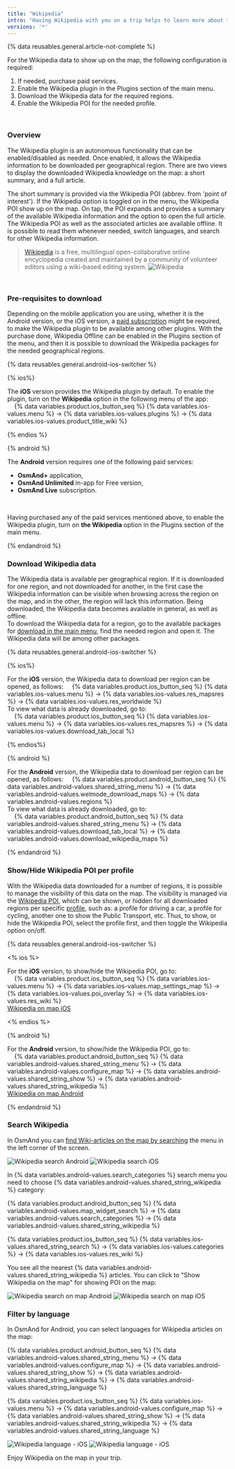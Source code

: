 ```yaml
---
title: "Wikipedia"
intro: "Having Wikipedia with you on a trip helps to learn more about the places you are visiting. It is available offline, and shows the Wikipedia articles in relation to the points of interest directly on the map."
versions: '*'
---
```

{% data reusables.general.article-not-complete %}


For the Wikipedia data to show up on the map, the following configuration is required: 

<ol>
	<li>If needed, purchase paid services.</li>
	<li>Enable the Wikipedia plugin in the Plugins section of the main menu.</li> 
	<li>Download the Wikipedia data for the required regions.</li>
	<li>Enable the Wikipedia POI for the needed profile.</li>
</ol>
</br>

### Overview 

The Wikipedia plugin is an autonomous functionality that can be enabled/disabled as needed. Once enabled, it allows the Wikipedia information to be downloaded per geographical region. There are two views to display the downloaded Wikipedia knowledge on the map: a short summary, and a full article. 

The short summary is provided via the Wikipedia POI (abbrev. from 'point of interest'). If the Wikipedia option is toggled on in the menu, the Wikipedia POI show up on the map. On tap, the POI expands and provides a summary of the available Wikipedia information and the option to open the full article. The Wikipedia POI as well as the associated articles are available offline. It is possible to read them whenever needed, switch languages, and search for other Wikipedia information. 


> [Wikipedia](https://en.wikipedia.org/wiki/Wikipedia) is a free, multilingual open-collaborative online encyclopedia created and maintained by a community of volunteer editors using a wiki-based editing system. ![Wikipedia](/assets/images/map/map-wikipedia.png)
</br>




### Pre-requisites to download
Depending on the mobile application you are using, whether it is the Android version, or the iOS version, a [paid subscription](/osmand/purchases) might be required, to make the Wikipedia plugin to be available among other plugins. With the purchase done, Wikipedia Offline can be enabled in the Plugins section of the menu, and then it is possible to download the Wikipedia packages for the needed geographical regions. 
</br>

{% data reusables.general.android-ios-switcher %}

{% ios%}

The **iOS** version provides the Wikipedia plugin by default. To enable the plugin, turn on the **Wikipedia** option in the following menu of the app: 
</br>
&nbsp;&nbsp;&nbsp;&nbsp;{% data variables.product.ios_button_seq %} {% data variables.ios-values.menu %} → {% data variables.ios-values.plugins %} → {% data variables.ios-values.product_title_wiki %}

{% endios %}

{% android %}

The **Android** version requires one of the following paid services:  
- **OsmAnd+** application,
- **OsmAnd Unlimited** in-app for Free version,
- **OsmAnd Live** subscription.

</br>

Having purchased any of the paid services mentioned above, to enable the Wikipedia plugin, turn on **the Wikipedia** option in the Plugins section of the main menu.

{% endandroid %}





### Download Wikipedia data
The Wikipedia data is available per geographical region. If it is downloaded for one region, and not downloaded for another, in the first case the Wikipedia information can be visible when browsing across the region on the map, and in the other, the region will lack this information. Being downloaded, the Wikipedia data becomes available in general, as well as offline. 
</br>
To download the Wikipedia data for a region, go to the available packages for [download in the main menu](/osmand/start-with/download-maps#download---main-menu), find the needed region and open it. The Wikipedia data will be among other packages.

{% data reusables.general.android-ios-switcher %}

{% ios%}

For the **iOS** version, the Wikipedia data to download per region can be opened, as follows:
&nbsp;&nbsp;&nbsp;&nbsp;{% data variables.product.ios_button_seq %} {% data variables.ios-values.menu %} → {% data variables.ios-values.res_mapsres %} → {% data variables.ios-values.res_worldwide %} 
</br>
To view what data is already downloaded, go to:
</br>
&nbsp;&nbsp;&nbsp;&nbsp;{% data variables.product.ios_button_seq %} {% data variables.ios-values.menu %} → {% data variables.ios-values.res_mapsres %} → {% data variables.ios-values.download_tab_local %}

{% endios%}

{% android %}

For the **Android** version, the Wikipedia data to download per region can be opened, as follows:
&nbsp;&nbsp;&nbsp;&nbsp;{% data variables.product.android_button_seq %} {% data variables.android-values.shared_string_menu %} → {% data variables.android-values.welmode_download_maps %} → {% data variables.android-values.regions %}
</br>
To view what data is already downloaded, go to:
</br>
&nbsp;&nbsp;&nbsp;&nbsp;{% data variables.product.android_button_seq %} {% data variables.android-values.shared_string_menu %} → {% data variables.android-values.download_tab_local %} → {% data variables.android-values.download_wikipedia_maps %}

{% endandroid %}





### Show/Hide Wikipedia POI per profile
With the Wikipedia data downloaded for a number of regions, it is possible to manage the visibility of this data on the map. The visibility is managed via the [Wikipedia POI](/osmand/map/point-layers-on-map#-wikipedia), which can be shown, or hidden for all downloaded regions per specific [profile](/osmand/personal/profiles), such as: a profile for driving a car, a profile for cycling, another one to show the Public Transport, etc. Thus, to show, or hide the Wikipedia POI, select the profile first, and then toggle the Wikipedia option on/off.

{% data reusables.general.android-ios-switcher %}

<% ios %>

For the **iOS** version, to show/hide the Wikipedia POI, go to: 
</br>
&nbsp;&nbsp;&nbsp;&nbsp;{% data variables.product.ios_button_seq %} {% data variables.ios-values.menu %} → {% data variables.ios-values.map_settings_map %} → {% data variables.ios-values.poi_overlay %} → {% data variables.ios-values.res_wiki %} 
</br>
[Wikipedia on map iOS](/assets/images/map/map-wikipedia-on-map_ios.png)

<% endios %>

{% android %}

For the **Android** version, to show/hide the Wikipedia POI, go to: 
</br>
&nbsp;&nbsp;&nbsp;&nbsp;{% data variables.product.android_button_seq %} {% data variables.android-values.shared_string_menu %} → {% data variables.android-values.configure_map %} → {% data variables.android-values.shared_string_show %} → {% data variables.android-values.shared_string_wikipedia %}
</br>
[Wikipedia on map Android](/assets/images/map/map-wikipedia-on-map.png)

{% endandroid %}




### Search Wikipedia

In OsmAnd you can [find Wiki-articles on the map by searching](/osmand/map/point-layers-on-map#-wikipedia) the menu in the left corner of the screen.

![Wikipedia search Android](/assets/images/map/map-wikipedia-search.png) ![Wikipedia search iOS](/assets/images/map/map-wikipedia-search_ios.png)

In {% data variables.android-values.search_categories %} search menu you need to choose {% data variables.android-values.shared_string_wikipedia %} category:

{% data variables.product.android_button_seq %} {% data variables.android-values.map_widget_search %} → {% data variables.android-values.search_categories %} → {% data variables.android-values.shared_string_wikipedia %}

{% data variables.product.ios_button_seq %} {% data variables.ios-values.shared_string_search %} → {% data variables.ios-values.categories %} → {% data variables.ios-values.res_wiki %}

You see all the nearest {% data variables.android-values.shared_string_wikipedia %} articles. You can click to "Show Wikipedia on the map" for showing POI on the map:

![Wikipedia search on map Android](/assets/images/map/map-wikipedia-search-on-map.png) ![Wikipedia search on map iOS](/assets/images/map/map-wikipedia-search-on-map_ios.png)




### Filter by language

In OsmAnd for Android, you can select languages for Wikipedia articles on the map:

{% data variables.product.android_button_seq %} {% data variables.android-values.shared_string_menu %} → {% data variables.android-values.configure_map %} → {% data variables.android-values.shared_string_show %} → {% data variables.android-values.shared_string_wikipedia %} → {% data variables.android-values.shared_string_language %}

{% data variables.product.ios_button_seq %} {% data variables.ios-values.menu %} → {% data variables.android-values.configure_map %} → {% data variables.android-values.shared_string_show %} → {% data variables.android-values.shared_string_wikipedia %} → {% data variables.android-values.shared_string_language %}

![Wikipedia language - iOS](/assets/images/map/map-wikipedia-language-ios.png) ![Wikipedia language - iOS](/assets/images/map/map-wikipedia-language-2-ios.png)

Enjoy Wikipedia on the map in your trip.


